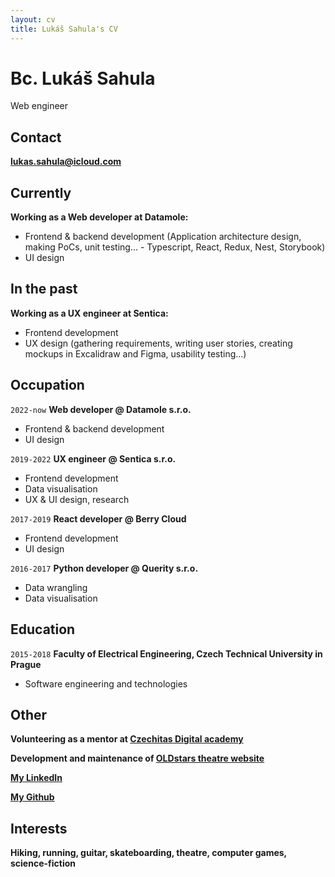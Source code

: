 ```yaml
---
layout: cv
title: Lukáš Sahula's CV
---
```

# Bc. Lukáš Sahula
Web engineer

## Contact

__<span style="color:#6495ed">[lukas.sahula@icloud.com](mailto:lukas.sahula@icloud.com)</span>__

## Currently

__Working as a Web developer at Datamole:__

- Frontend & backend development (Application architecture design, making PoCs, unit testing... - Typescript, React, Redux, Nest, Storybook)
- UI design

## In the past

__Working as a UX engineer at Sentica:__

- Frontend development
- UX design (gathering requirements, writing user stories, creating mockups in Excalidraw and Figma, usability testing...)

## Occupation

`2022-now`
__Web developer @ Datamole s.r.o.__

- Frontend & backend development
- UI design

`2019-2022`
__UX engineer @ Sentica s.r.o.__

- Frontend development
- Data visualisation
- UX & UI design, research

`2017-2019`
__React developer @ Berry Cloud__

- Frontend development
- UI design

`2016-2017`
__Python developer @ Querity s.r.o.__

- Data wrangling
- Data visualisation

## Education

`2015-2018`
__Faculty of Electrical Engineering, Czech Technical University in Prague__

- Software engineering and technologies

## Other

__Volunteering as a mentor at <span style="color:#6495ed">[Czechitas Digital academy](https://www.czechitas.cz/en/courses)</span>__

__Development and maintenance of <span style="color:#6495ed">[OLDstars theatre website](https://www.oldstars.cz/)</span>__

__<span style="color:#6495ed">[My LinkedIn](https://www.linkedin.com/in/luk%C3%A1%C5%A1-sahula-3932971b7/)</span>__

__<span style="color:#6495ed">[My Github](https://github.com/lukesahula)</span>__

## Interests

__Hiking, running, guitar, skateboarding, theatre, computer games, science-fiction__
